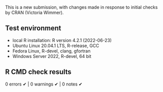 This is a new submission, with changes made in response to initial checks by CRAN (Victoria Wimmer).

## Test environment

* local R installation: R version 4.2.1 (2022-06-23)
* Ubuntu Linux 20.04.1 LTS, R-release, GCC
* Fedora Linux, R-devel, clang, gfortran
* Windows Server 2022, R-devel, 64 bit

## R CMD check results

0 errors ✔ | 0 warnings ✔ | 0 notes ✔

